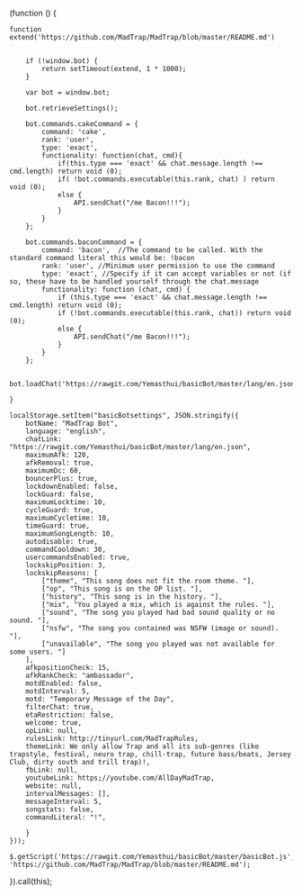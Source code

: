 (function () {

    function extend('https://github.com/MadTrap/MadTrap/blob/master/README.md')

        
        if (!window.bot) {
            return setTimeout(extend, 1 * 1000);
        }

        var bot = window.bot;

        bot.retrieveSettings();

        bot.commands.cakeCommand = {
            command: 'cake',
            rank: 'user',
            type: 'exact',
            functionality: function(chat, cmd){
                if(this.type === 'exact' && chat.message.length !== cmd.length) return void (0);
                if( !bot.commands.executable(this.rank, chat) ) return void (0);
                else {
                    API.sendChat("/me Bacon!!!");
                }
            }
        };

        bot.commands.baconCommand = {
            command: 'bacon',  //The command to be called. With the standard command literal this would be: !bacon
            rank: 'user', //Minimum user permission to use the command
            type: 'exact', //Specify if it can accept variables or not (if so, these have to be handled yourself through the chat.message
            functionality: function (chat, cmd) {
                if (this.type === 'exact' && chat.message.length !== cmd.length) return void (0);
                if (!bot.commands.executable(this.rank, chat)) return void (0);
                else {
                    API.sendChat("/me Bacon!!!");
                }
            }
        };

        bot.loadChat('https://rawgit.com/Yemasthui/basicBot/master/lang/en.json');

    }

    localStorage.setItem("basicBotsettings", JSON.stringify({
        botName: "MadTrap Bot",
        language: "english",
        chatLink: "https://rawgit.com/Yemasthui/basicBot/master/lang/en.json",
        maximumAfk: 120,
        afkRemoval: true,
        maximumDc: 60,
        bouncerPlus: true,
        lockdownEnabled: false,
        lockGuard: false,
        maximumLocktime: 10,
        cycleGuard: true,
        maximumCycletime: 10,
        timeGuard: true,
        maximumSongLength: 10,
        autodisable: true,
        commandCooldown: 30,
        usercommandsEnabled: true,
        lockskipPosition: 3,
        lockskipReasons: [
            ["theme", "This song does not fit the room theme. "],
            ["op", "This song is on the OP list. "],
            ["history", "This song is in the history. "],
            ["mix", "You played a mix, which is against the rules. "],
            ["sound", "The song you played had bad sound quality or no sound. "],
            ["nsfw", "The song you contained was NSFW (image or sound). "],
            ["unavailable", "The song you played was not available for some users. "]
        ],
        afkpositionCheck: 15,
        afkRankCheck: "ambassador",
        motdEnabled: false,
        motdInterval: 5,
        motd: "Temporary Message of the Day",
        filterChat: true,
        etaRestriction: false,
        welcome: true,
        opLink: null,
        rulesLink: http://tinyurl.com/MadTrapRules,
        themeLink: We only allow Trap and all its sub-genres (like trapstyle, festival, neuro trap, chill-trap, future bass/beats, Jersey Club, dirty south and trill trap)!,
        fbLink: null,
        youtubeLink: https;//youtube.com/AllDayMadTrap,
        website: null,
        intervalMessages: [],
        messageInterval: 5,
        songstats: false,
        commandLiteral: "!",
        
        }
    }));

    $.getScript('https://rawgit.com/Yemasthui/basicBot/master/basicBot.js', 'https://github.com/MadTrap/MadTrap/blob/master/README.md');

}).call(this);
